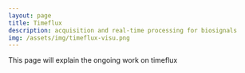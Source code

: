 ```yaml
---
layout: page
title: Timeflux
description: acquisition and real-time processing for biosignals
img: /assets/img/timeflux-visu.png
---
```


This page will explain the ongoing work on timeflux

<div class="img_row">
    <img class="col one left" src="{{ site.baseurl }}/assets/img/logo-timeflux.jpg" alt="" title="TimeFlux logo"/>
    <img class="col one left" src="{{ site.baseurl }}/assets/img/timeflux-visu.jpg" alt="" title="Visualization in TimeFlux"/>
    <img class="col one left" src="{{ site.baseurl }}/assets/img/timeflux-pierre.jpg" alt="" title="TimeFlux workshop"/>
</div>
